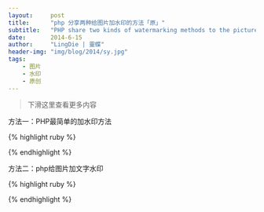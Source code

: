 ```yaml
---
layout:     post
title:      "php 分享两种给图片加水印的方法「原」"
subtitle:   "PHP share two kinds of watermarking methods to the picture  "
date:       2014-6-15
author:     "LingDie | 靈蝶"
header-img: "img/blog/2014/sy.jpg"
tags:
    - 图片
    - 水印
    - 原创
---
```


> 下滑这里查看更多内容

方法一：PHP最简单的加水印方法

{% highlight ruby %}
			
<?php
#// http://www.manongjc.com
$img = imagecreatefromjpeg($filename);
$logo = imagecreatefromjpeg($filename);
#/*imagecraetefromjpeg-由文件或URL创建一个新图像
#imagecreatefromjpeg(string $filename)
#如果启用了fopen包装器，URL可以作为文件名*/
#imagecopy($img,$logo,15,15,0,0,$width,$height);
#/*imagecopy($dst_im,$src_im,$dst_x,$dst_y,$src_x,$src_y,$src_w,$src_h)
#$dst_im是背景图像，就是需要添加水印的图片
#$src_im是水印图片；$dst_x,#dst_y需要把水印放到背景图片的(x,y)坐标;
#$src_x,$src_y是截取水印的图片的开始坐标
#$width，$height是截取的图片的就是水印的长度和宽度*/
$url = 'http://www.stchat.cn/data/attachment/forum/201506/12/100759pidbdaydh8dy7iby.jpg';
$content = file_get_contents($url);//把url写入到content这个变量里面
#/*file_get_contents--将整个文件读入到一个字符串*/
$filename = 'tmp.jpg';
file_put_contents($filename,$content);
#//把所有内容放到filename这个变量里面，第一个存放的是背景图片
#/*file_put_contents(string $filename,mixed $data)将一个字符串写入一个文件
filename要被写入数据的文件名
data要写入的数据，类型可以是string,array或者是stream资源*/
$url = '';
file_put_contents('logo.png',file_get_contents($url));
#//第二个是水印的图片
$img = imagecreatefromjpeg($filename);
$logo = imagecreatefrompng('logo.png');
$size = getimagesize('logo.png');
#/*getimagesize()获得图像大小*/
imagecopy($img,$logo,15,15,0,0,$size[0],$size[1]);
header("centent-type:image/jpeg");
imagejpeg(img);
?>
			
{% endhighlight %}

方法二：php给图片加文字水印

{% highlight ruby %}
			
<?php
#// http://www.manongjc.com/article/593.html
#/*给图片加文字水印的方法*/
$dst_path = 'http://f4.topitme.com/4/15/11/1166351597fe111154l.jpg';
$dst = imagecreatefromstring(file_get_contents($dst_path));
#/*imagecreatefromstring()--从字符串中的图像流新建一个图像，返回一个图像标示符，其表达了从给定字符串得来的图像
#图像格式将自动监测，只要php支持jpeg,png,gif,wbmp,gd2.*/
  
$font = './t1.ttf';
$black = imagecolorallocate($dst, 0, 0, 0);
imagefttext($dst, 20, 0, 10, 30, $black, $font, 'Hello world!');
#/*imagefttext($img,$size,$angle,$x,$y,$color,$fontfile,$text)
#$img由图像创建函数返回的图像资源
#size要使用的水印的字体大小
#angle（角度）文字的倾斜角度，如果是0度代表文字从左往右，如果是90度代表从上往下
#x,y水印文字的第一个文字的起始位置
#color是水印文字的颜色
#fontfile，你希望使用truetype字体的路径
#http://www.manongjc.com/article/1302.html */
list($dst_w,$dst_h,$dst_type) = getimagesize($dst_path);
#/*list(mixed $varname[,mixed $......])--把数组中的值赋给一些变量
#像array()一样，这不是真正的函数，而是语言结构，List()用一步操作给一组变量进行赋值*/
#/*getimagesize()能获取到什么信息？
getimagesize函数会返回图像的所有信息，包括大小，类型等等*/
switch($dst_type){
  case 1:#//GIF
    header("content-type:image/gif");
    imagegif($dst);
    break;
  case 2:#//JPG
    header("content-type:image/jpeg");
    imagejpeg($dst);
    break;
  case 3:#//PNG
    header("content-type:image/png");
    imagepng($dst);
    break;
  default:
    break;
  #/*imagepng--以PNG格式将图像输出到浏览器或文件
  #imagepng()将GD图像流(image)以png格式输出到标注输出（通常为浏览器），或者如果用filename给出了文件名则将其输出到文件*/
}
imagedestroy($dst);
?>
			
{% endhighlight %}